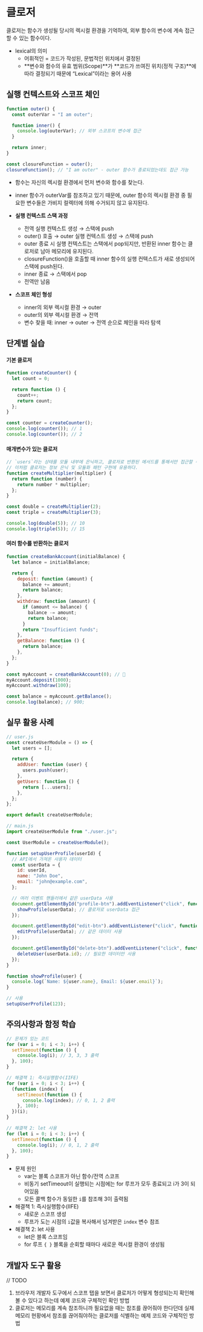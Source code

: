 # 클로저

클로저는 함수가 생성될 당시의 렉시컬 환경을 기억하여, 외부 함수의 변수에 계속 접근할 수 있는 함수이다.

- lexical의 의미
  - 어휘적인 = 코드가 작성된, 문법적인 위치에서 결정된
  - **변수와 함수의 유효 범위(Scope)**가 **코드가 쓰여진 위치(정적 구조)**에 따라 결정되기 때문에 “Lexical”이라는 용어 사용

## 실행 컨텍스트와 스코프 체인

```javascript
function outer() {
  const outerVar = "I am outer";

  function inner() {
    console.log(outerVar); // 외부 스코프의 변수에 접근
  }

  return inner;
}

const closureFunction = outer();
closureFunction(); // "I am outer" - outer 함수가 종료되었는데도 접근 가능
```

- 함수는 자신의 렉시컬 환경에서 먼저 변수와 함수를 찾는다.
- inner 함수가 outerVar를 참조하고 있기 때문에, outer 함수의 렉시컬 환경 중 필요한 변수들은 가비지 컬렉터에 의해 수거되지 않고 유지된다.

- **실행 컨텍스트 스택 과정**
  - 전역 실행 컨텍스트 생성 → 스택에 push
  - outer() 호출 → outer 실행 컨텍스트 생성 → 스택에 push
  - outer 종료 시 실행 컨텍스트는 스택에서 pop되지만, 반환된 inner 함수는 클로저로 남아 메모리에 유지된다.
  - closureFunction()을 호출할 때 inner 함수의 실행 컨텍스트가 새로 생성되어 스택에 push된다.
  - inner 종료 → 스택에서 pop
  - 전역만 남음
- **스코프 체인 형성**
  - inner의 외부 렉시컬 환경 → outer
  - outer의 외부 렉시컬 환경 → 전역
  - 변수 찾을 때: inner → outer → 전역 순으로 체인을 따라 탐색

## 단계별 실습

#### 기본 클로저

```javascript
function createCounter() {
  let count = 0;

  return function () {
    count++;
    return count;
  };
}

const counter = createCounter();
console.log(counter()); // 1
console.log(counter()); // 2
```

#### 매개변수가 있는 클로저

```javascript
// `users`라는 상태를 모듈 내부에 은닉하고, 클로저로 반환된 메서드를 통해서만 접근할 수 있게 만든다.
// 이처럼 클로저는 정보 은닉 및 모듈화 패턴 구현에 유용하다.
function createMultiplier(multiplier) {
  return function (number) {
    return number * multiplier;
  };
}

const double = createMultiplier(2);
const triple = createMultiplier(3);

console.log(double(5)); // 10
console.log(triple(5)); // 15
```

#### 여러 함수를 반환하는 클로저

```javascript
function createBankAccount(initialBalance) {
  let balance = initialBalance;

  return {
    deposit: function (amount) {
      balance += amount;
      return balance;
    },
    withdraw: function (amount) {
      if (amount <= balance) {
        balance -= amount;
        return balance;
      }
      return "Insufficient funds";
    },
    getBalance: function () {
      return balance;
    },
  };
}

const myAccount = createBankAccount(0); // 🥲
myAccount.deposit(1000);
myAccount.withdraw(100);

const balance = myAccount.getBalance();
console.log(balance); // 900;
```

## 실무 활용 사례

```javascript
// user.js
const createUserModule = () => {
  let users = [];

  return {
    addUser: function (user) {
      users.push(user);
    },
    getUsers: function () {
      return [...users];
    },
  };
};

export default createUserModule;

// main.js
import createUserModule from "./user.js";

const UserModule = createUserModule();
```

```javascript
function setupUserProfile(userId) {
  // API에서 가져온 사용자 데이터
  const userData = {
    id: userId,
    name: "John Doe",
    email: "john@example.com",
  };

  // 여러 이벤트 핸들러에서 같은 userData 사용
  document.getElementById("profile-btn").addEventListener("click", function () {
    showProfile(userData); // 클로저로 userData 접근
  });

  document.getElementById("edit-btn").addEventListener("click", function () {
    editProfile(userData); // 같은 데이터 사용
  });

  document.getElementById("delete-btn").addEventListener("click", function () {
    deleteUser(userData.id); // 필요한 데이터만 사용
  });
}

function showProfile(user) {
  console.log(`Name: ${user.name}, Email: ${user.email}`);
}

// 사용
setupUserProfile(123);
```

## 주의사항과 함정 학습

```javascript
// 문제가 있는 코드
for (var i = 0; i < 3; i++) {
  setTimeout(function () {
    console.log(i); // 3, 3, 3 출력
  }, 100);
}

// 해결책 1: 즉시실행함수(IIFE)
for (var i = 0; i < 3; i++) {
  (function (index) {
    setTimeout(function () {
      console.log(index); // 0, 1, 2 출력
    }, 100);
  })(i);
}

// 해결책 2: let 사용
for (let i = 0; i < 3; i++) {
  setTimeout(function () {
    console.log(i); // 0, 1, 2 출력
  }, 100);
}
```

- 문제 원인
  - var는 블록 스코프가 아닌 함수/전역 스코프
  - 비동기 setTimeout이 실행되는 시점에는 for 루프가 모두 종료되고 i가 3이 되어있음
  - 모든 콜백 함수가 동일한 `i`를 참조해 3이 출력됨
- 해결책 1: 즉시실행함수(IIFE)
  - 새로운 스코프 생성
  - 루프가 도는 시점의 `i`값을 복사해서 넘겨받은 `index` 변수 참조
- 해결책 2: let 사용
  - let은 블록 스코프임
  - for 루프 `{ }` 블록을 순회할 때마다 새로운 렉시컬 환경이 생성됨

## 개발자 도구 활용

// TODO

1. 브라우저 개발자 도구에서 스코프 탭을 보면서 클로저가 어떻게 형성되는지 확인해볼 수 있다고 하는데 예제 코드와 구체적인 확인 방법
2. 클로저는 메모리를 계속 참조하니까 필요없을 때는 참조를 끊어줘야 한다던데 실제 메모리 현황에서 참조를 끊어줘야하는 클로저를 식별하는 예제 코드와 구체적인 방법
